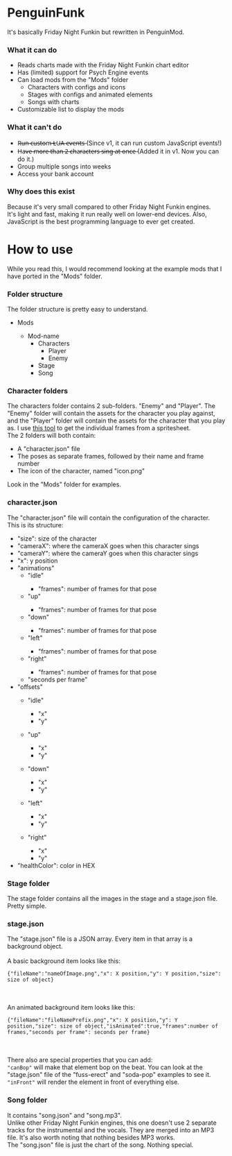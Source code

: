 # PenguinFunk
It's basically Friday Night Funkin but rewritten in PenguinMod.
### What it can do
<ul>
  <li>Reads charts made with the Friday Night Funkin chart editor</li>
  <li>Has (limited) support for Psych Engine events</li>
  <li>Can load mods from the "Mods" folder
    <ul>
      <li>Characters with configs and icons</li>
      <li>Stages with configs and animated elements</li>
      <li>Songs with charts</li>
    </ul>
  </li>
  <li>Customizable list to display the mods </li>
</ul>

### What it can't do
<ul>
  <li>R̶u̶n̶ ̶c̶u̶s̶t̶o̶m̶ ̶L̶U̶A̶ ̶e̶v̶e̶n̶t̶s̶ (Since v1, it can run custom JavaScript events!)</li>
  <li>H̶a̶v̶e̶ ̶m̶o̶r̶e̶ ̶t̶h̶a̶n̶ ̶2̶ ̶c̶h̶a̶r̶a̶c̶t̶e̶r̶s̶ ̶s̶i̶n̶g̶ ̶a̶t̶ ̶o̶n̶c̶e̶ (Added it in v1. Now you can do it.)</li>
  <li>Group multiple songs into weeks</li>
  <li>Access your bank account</li>
</ul>

### Why does this exist
Because it's very small compared to other Friday Night Funkin engines.<br>
It's light and fast, making it run really well on lower-end devices. Also, JavaScript is the best programming language to ever get created.

# How to use
While you read this, I would recommend looking at the example mods that I have ported in the "Mods" folder.
### Folder structure
The folder structure is pretty easy to understand.<br>
<ul>
  <li>Mods</li>
  <ul>
  <li>Mod-name
    <ul>
      <li>Characters
    <ul>
      <li>Player</li>
      <li>Enemy</li>
    </ul>
  </li>
      <li>Stage</li>
      <li>Song</li>
    </ul>
  </li>
  </ul>
</ul>

### Character folders
The characters folder contains 2 sub-folders. "Enemy" and "Player". The "Enemy" folder will contain the assets for the character you play against, and the "Player" folder will contain the assets for the character that you play as. I use [this tool](https://github.com/i-winxd/FnF-Spritesheet-to-PNG-seq/tree/master) to get the individual frames from a spritesheet.<br>
The 2 folders will both contain:
<ul>
  <li>A "character.json" file</li>
  <li>The poses as separate frames, followed by their name and frame number</li>
  <li>The icon of the character, named "icon.png"</li>
</ul>
Look in the "Mods" folder for examples.

### character.json
The "character.json" file will contain the configuration of the character.<br>
This is its structure:
<ul>
  <li>"size": size of the character</li>
  <li>"cameraX": where the cameraX goes when this character sings</li>
  <li>"cameraY": where the cameraY goes when this character sings</li>
  <li>"x": y position</li>
  <li>"animations"
    <ul>
      <li>"idle"</li>
      <ul>
      <li>"frames": number of frames for that pose</li>
      </ul>
      <li>"up"</li>
            <ul>
      <li>"frames": number of frames for that pose</li>
      </ul>
      <li>"down"</li>
            <ul>
      <li>"frames": number of frames for that pose</li>
      </ul>
      <li>"left"</li>
            <ul>
      <li>"frames": number of frames for that pose</li>
      </ul>
      <li>"right"</li>
            <ul>
      <li>"frames": number of frames for that pose</li>
      </ul>
      <li>"seconds per frame"</li>
    </ul>
  </li>
    <li>"offsets"</li>
    <ul>
    <li>"idle"</li>
    <ul>
    <li>"x"</li>
    <li>"y"</li>
    </ul>
    </ul>
    <ul>
    <li>"up"</li>
    <ul>
    <li>"x"</li>
    <li>"y"</li>
    </ul>
    </ul>
    <ul>
    <li>"down"</li>
    <ul>
    <li>"x"</li>
    <li>"y"</li>
    </ul>
    </ul>
    <ul>
    <li>"left"</li>
    <ul>
    <li>"x"</li>
    <li>"y"</li>
    </ul>
    </ul>
    <ul>
    <li>"right"</li>
    <ul>
    <li>"x"</li>
    <li>"y"</li>
    </ul>
    </ul>
    <li>"healthColor": color in HEX</li>
</ul>

### Stage folder
The stage folder contains all the images in the stage and a stage.json file. Pretty simple.

### stage.json
The "stage.json" file is a JSON array. Every item in that array is a background object.<br><br>
A basic background item looks like this:<br>
```
{"fileName":"nameOfImage.png","x": X position,"y": Y position,"size": size of object}
```
<br><br>
An animated background item looks like this:<br>
```
{"fileName":"fileNamePrefix.png","x": X position,"y": Y position,"size": size of object,"isAnimated":true,"frames":number of frames,"seconds per frame": seconds per frame}
```
<br><br>
There also are special properties that you can add:<br>
```"canBop"``` will make that element bop on the beat. You can look at the "stage.json" file of the "fuss-erect" and "soda-pop" examples to see it.<br>
```"inFront"``` will render the element in front of everything else.
### Song folder
It contains "song.json" and "song.mp3".<br>
Unlike other Friday Night Funkin engines, this one doesn't use 2 separate tracks for the instrumental and the vocals. They are merged into an MP3 file. It's also worth noting that nothing besides MP3 works.<br>
The "song.json" file is just the chart of the song. Nothing special.


<br>
<br>
<br>
<br>
<br>
<br>
<br>
<br>
<br>
<br>
<br>
<br>
<br>
<br>
<br>
<br>
<br>
<br>
<br>
<br>
<br>
<br>
<br>
<br>
<br>
<br>
<br>
<br>
<br>
<br>
<br>
<br>
<br>
<br>
<br>
<br>
<br>
<br>
<br>
<br>
<br>
<br>
<br>
<br>
<br>
<br>
<br>
<br>
<br>
<br>
<br>
<br>
<br>
<br>
<br>
<br>
<br>
<br>
<br>
<br>
<br>
<br>
<br>
<br>
<br>
<br>
<br>
<br>
<br>
<br>
<br>
<br>
<br>
<br>
<br>
<br>
<br>
<br>
<br>
<br>
<br>
<br>
<br>
<br>
<br>
<br>
<br>
<br>
<br>
<br>

[![cantaloupe](https://img.youtube.com/vi/mYiBdMnIT88/0.jpg)](https://www.youtube.com/watch?v=mYiBdMnIT88)
